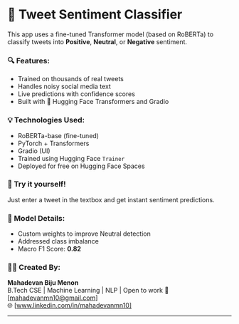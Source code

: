 
# 🧠 Tweet Sentiment Classifier

This app uses a fine-tuned Transformer model (based on RoBERTa) to classify tweets into **Positive**, **Neutral**, or **Negative** sentiment.

### 🔍 Features:
- Trained on thousands of real tweets
- Handles noisy social media text
- Live predictions with confidence scores
- Built with 🤗 Hugging Face Transformers and Gradio

### 💡 Technologies Used:
- RoBERTa-base (fine-tuned)
- PyTorch + Transformers
- Gradio (UI)
- Trained using Hugging Face `Trainer`
- Deployed for free on Hugging Face Spaces

### 🧪 Try it yourself!
Just enter a tweet in the textbox and get instant sentiment predictions.

### 📁 Model Details:
- Custom weights to improve Neutral detection
- Addressed class imbalance
- Macro F1 Score: **0.82**

### 👨‍💻 Created By:
**Mahadevan Biju Menon**  
B.Tech CSE | Machine Learning | NLP | Open to work
📧 [mahadevanmn10@gmail.com]  
🌐 [www.linkedin.com/in/mahadevanmn10]

---

